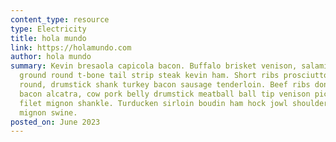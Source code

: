 ```yaml
---
content_type: resource
type: Electricity
title: hola mundo
link: https://holamundo.com
author: hola mundo
summary: Kevin bresaola capicola bacon. Buffalo brisket venison, salami picanha
  ground round t-bone tail strip steak kevin ham. Short ribs prosciutto ground
  round, drumstick shank turkey bacon sausage tenderloin. Beef ribs doner turkey
  bacon alcatra, cow pork belly drumstick meatball ball tip venison picanha
  filet mignon shankle. Turducken sirloin boudin ham hock jowl shoulder filet
  mignon swine.
posted_on: June 2023
---
```

